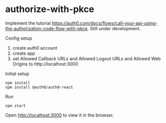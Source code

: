 # authorize-with-pkce

Implement the tutorial https://auth0.com/docs/flows/call-your-api-using-the-authorization-code-flow-with-pkce. Still under development.



Config setup
1. create auth0 account
2. create app
3. set Allowed Callback URLs and Allowed Logout URLs and Allowed Web Origins to http://localhost:3000

Initial setup
```
npm install
npm install @auth0/auth0-react
```

Run
```
npm start
```
Open [http://localhost:3000](http://localhost:3000) to view it in the browser.


